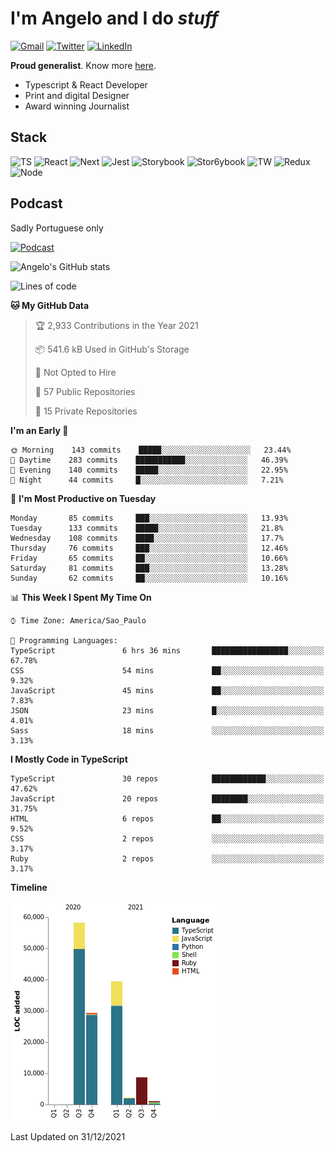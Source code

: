 # I'm Angelo and I do _stuff_

[![Gmail](https://img.shields.io/badge/Gmail-D14836?style=for-the-badge&logo=gmail&logoColor=white)](mailto:oiangelodias@gmail.com)
[![Twitter](https://img.shields.io/badge/Twitter-1DA1F2?style=for-the-badge&logo=twitter&logoColor=white)](https://www.twitter.com/oicronofobico)
[![LinkedIn](https://img.shields.io/badge/LinkedIn-0077B5?style=for-the-badge&logo=linkedin&logoColor=white)](https://www.linkedin.com/in/angelod1as/)

**Proud generalist**. Know more [here](http://www.angelodias.com.br/).

- Typescript & React Developer
- Print and digital Designer
- Award winning Journalist

## Stack

![TS](https://img.shields.io/badge/TypeScript-007ACC?style=for-the-badge&logo=typescript&logoColor=white)
![React](https://img.shields.io/badge/React-20232A?style=for-the-badge&logo=react&logoColor=61DAFB)
![Next](https://img.shields.io/badge/next.js-000000?style=for-the-badge&logo=nextdotjs&logoColor=white)
![Jest](https://img.shields.io/badge/Jest-C21325?style=for-the-badge&logo=jest&logoColor=white)
![Storybook](https://img.shields.io/badge/storybook-FF4785?style=for-the-badge&logo=storybook&logoColor=white)
![Stor6ybook](https://img.shields.io/badge/Figma-F24E1E?style=for-the-badge&logo=figma&logoColor=white)
![TW](https://img.shields.io/badge/Tailwind_CSS-38B2AC?style=for-the-badge&logo=tailwind-css&logoColor=white)
![Redux](https://img.shields.io/badge/Redux-593D88?style=for-the-badge&logo=redux&logoColor=white)
![Node](https://img.shields.io/badge/Node.js-339933?style=for-the-badge&logo=nodedotjs&logoColor=white)

## Podcast

Sadly Portuguese only

[![Podcast](https://user-images.githubusercontent.com/13950513/143299819-ef1f5a9b-f29b-4c52-b2c4-2cdb9dafa640.png)](http://anchor.fm/cronofobia)


![Angelo's GitHub stats](https://github-readme-stats.vercel.app/api?username=angelod1as&show_icons=true&theme=dark)

<!--START_SECTION:waka-->
![Lines of code](https://img.shields.io/badge/From%20Hello%20World%20I%27ve%20Written-139%20Thousand%20lines%20of%20code-blue)

**🐱 My GitHub Data** 

> 🏆 2,933 Contributions in the Year 2021
 > 
> 📦 541.6 kB Used in GitHub's Storage 
 > 
> 🚫 Not Opted to Hire
 > 
> 📜 57 Public Repositories 
 > 
> 🔑 15 Private Repositories  
 > 
**I'm an Early 🐤** 

```text
🌞 Morning    143 commits    █████░░░░░░░░░░░░░░░░░░░░   23.44% 
🌆 Daytime    283 commits    ███████████░░░░░░░░░░░░░░   46.39% 
🌃 Evening    140 commits    █████░░░░░░░░░░░░░░░░░░░░   22.95% 
🌙 Night      44 commits     █░░░░░░░░░░░░░░░░░░░░░░░░   7.21%

```
📅 **I'm Most Productive on Tuesday** 

```text
Monday       85 commits     ███░░░░░░░░░░░░░░░░░░░░░░   13.93% 
Tuesday      133 commits    █████░░░░░░░░░░░░░░░░░░░░   21.8% 
Wednesday    108 commits    ████░░░░░░░░░░░░░░░░░░░░░   17.7% 
Thursday     76 commits     ███░░░░░░░░░░░░░░░░░░░░░░   12.46% 
Friday       65 commits     ██░░░░░░░░░░░░░░░░░░░░░░░   10.66% 
Saturday     81 commits     ███░░░░░░░░░░░░░░░░░░░░░░   13.28% 
Sunday       62 commits     ██░░░░░░░░░░░░░░░░░░░░░░░   10.16%

```


📊 **This Week I Spent My Time On** 

```text
⌚︎ Time Zone: America/Sao_Paulo

💬 Programming Languages: 
TypeScript               6 hrs 36 mins       █████████████████░░░░░░░░   67.78% 
CSS                      54 mins             ██░░░░░░░░░░░░░░░░░░░░░░░   9.32% 
JavaScript               45 mins             ██░░░░░░░░░░░░░░░░░░░░░░░   7.83% 
JSON                     23 mins             █░░░░░░░░░░░░░░░░░░░░░░░░   4.01% 
Sass                     18 mins             ░░░░░░░░░░░░░░░░░░░░░░░░░   3.13%

```

**I Mostly Code in TypeScript** 

```text
TypeScript               30 repos            ████████████░░░░░░░░░░░░░   47.62% 
JavaScript               20 repos            ████████░░░░░░░░░░░░░░░░░   31.75% 
HTML                     6 repos             ██░░░░░░░░░░░░░░░░░░░░░░░   9.52% 
CSS                      2 repos             ░░░░░░░░░░░░░░░░░░░░░░░░░   3.17% 
Ruby                     2 repos             ░░░░░░░░░░░░░░░░░░░░░░░░░   3.17%

```


**Timeline**

![Chart not found](https://raw.githubusercontent.com/angelod1as/angelod1as/main/charts/bar_graph.png) 


 Last Updated on 31/12/2021
<!--END_SECTION:waka-->
